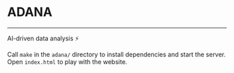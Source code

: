 # ADANA
----
AI-driven data analysis ⚡️

Call `make` in the `adana/` directory to install dependencies and start the server. Open `index.html` to play with the website.